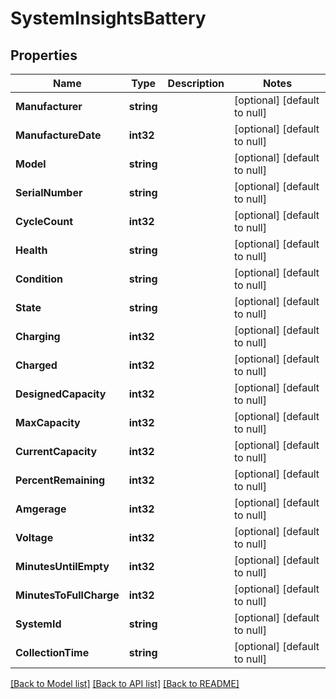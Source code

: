 # SystemInsightsBattery

## Properties
Name | Type | Description | Notes
------------ | ------------- | ------------- | -------------
**Manufacturer** | **string** |  | [optional] [default to null]
**ManufactureDate** | **int32** |  | [optional] [default to null]
**Model** | **string** |  | [optional] [default to null]
**SerialNumber** | **string** |  | [optional] [default to null]
**CycleCount** | **int32** |  | [optional] [default to null]
**Health** | **string** |  | [optional] [default to null]
**Condition** | **string** |  | [optional] [default to null]
**State** | **string** |  | [optional] [default to null]
**Charging** | **int32** |  | [optional] [default to null]
**Charged** | **int32** |  | [optional] [default to null]
**DesignedCapacity** | **int32** |  | [optional] [default to null]
**MaxCapacity** | **int32** |  | [optional] [default to null]
**CurrentCapacity** | **int32** |  | [optional] [default to null]
**PercentRemaining** | **int32** |  | [optional] [default to null]
**Amgerage** | **int32** |  | [optional] [default to null]
**Voltage** | **int32** |  | [optional] [default to null]
**MinutesUntilEmpty** | **int32** |  | [optional] [default to null]
**MinutesToFullCharge** | **int32** |  | [optional] [default to null]
**SystemId** | **string** |  | [optional] [default to null]
**CollectionTime** | **string** |  | [optional] [default to null]

[[Back to Model list]](../README.md#documentation-for-models) [[Back to API list]](../README.md#documentation-for-api-endpoints) [[Back to README]](../README.md)


